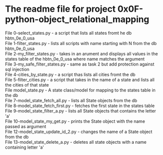 # The readme file for project 0x0F-python-object_relational_mapping  

File 0-select_states.py - a script that lists all states fromt he db hbtn_0e_0_usa  
File 1-filter_states.py - lists all scripts with name starting with N from the db hbtn_0e_0_usa  
File 2-my_filter_states.py - takes in an arument and displays all values in the states table of the hbtn_0e_0_usa where name matches the argument  
File 3-my_safe_filter_states.py - same as task 2 but add protection against sql injection  
File 4-cities_by_state.py - a script thas lists all  cities fromt the db  
File 5-filter_cities.py - a script that takes in the name of a state and lists all the cities of that state  
File model_state.py - A state class/model for mapping to the states table in the db  
File 7-model_state_fetch_all.py - lists all State objects from the db  
File 8-model_state_fetch_first.py - fetches the first state in the states table  
File 9-model_state_filter_a.py - lists all State objects that contains the letter 'a'  
File 10-model_state_my_get.py - prints the State object with the name passed as argument  
File 12-model_state_update_id_2.py - changes the name of a State object from the db  
File 13-model_state_delete_a.py - deletes all state objects with a name containing letter 'a'  